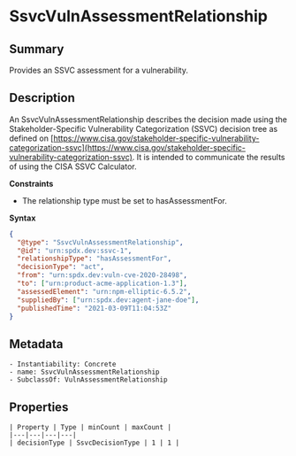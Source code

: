 <!-- Automatically generated by spec-parser v2.0.0 on 2023-12-25T20:28:21.783513+00:00 -->
<!-- SPDX-License-Identifier: Community-Spec-1.0 -->

# SsvcVulnAssessmentRelationship

## Summary

Provides an SSVC assessment for a vulnerability.


## Description

An SsvcVulnAssessmentRelationship describes the decision made using the
Stakeholder-Specific Vulnerability Categorization (SSVC) decision tree as
defined on [https://www.cisa.gov/stakeholder-specific-vulnerability-categorization-ssvc](https://www.cisa.gov/stakeholder-specific-vulnerability-categorization-ssvc).
It is intended to communicate the results of using the CISA SSVC Calculator.

**Constraints**

- The relationship type must be set to hasAssessmentFor.

**Syntax**

```json
{
  "@type": "SsvcVulnAssessmentRelationship",
  "@id": "urn:spdx.dev:ssvc-1",
  "relationshipType": "hasAssessmentFor",
  "decisionType": "act",
  "from": "urn:spdx.dev:vuln-cve-2020-28498",
  "to": ["urn:product-acme-application-1.3"],
  "assessedElement": "urn:npm-elliptic-6.5.2",
  "suppliedBy": ["urn:spdx.dev:agent-jane-doe"],
  "publishedTime": "2021-03-09T11:04:53Z"
}
```


## Metadata

    - Instantiability: Concrete
    - name: SsvcVulnAssessmentRelationship
    - SubclassOf: VulnAssessmentRelationship



## Properties

    | Property | Type | minCount | maxCount |
    |---|---|---|---|
    | decisionType | SsvcDecisionType | 1 | 1 |

